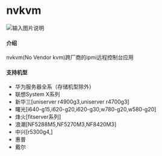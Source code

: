 # nvkvm

![输入图片说明](https://gitee.com/osoulmate/nvkvm/blob/master/imgs/%E5%BE%AE%E4%BF%A1%E5%9B%BE%E7%89%87_20230319152329.png)
#### 介绍
nvkvm(No Vendor kvm)跨厂商的ipmi远程控制台应用
#### 支持机型
- 华为服务器全系（存储机型除外）
- 联想System X系列
- 新华三[uniserver r4900g3,uniserver r4700g3]
- 曙光[i640-g15,i620-g20,i620-g30,w780-g20,w580-g20]
- 烽火[fitserver系列]
- 浪潮[NF5288M5,NF5270M3,NF8420M3]
- 中兴[r5300g4,]
- 惠普
- 戴尔
